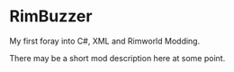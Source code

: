 # RimBuzzer
My first foray into C#, XML and Rimworld Modding.

There may be a short mod description here at some point.
